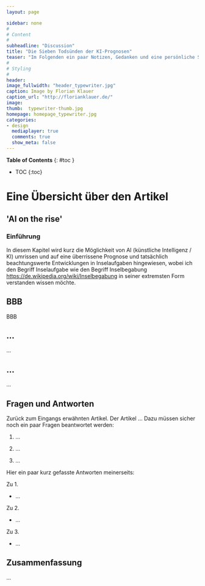 ```yaml
---
layout: page

sidebar: none
#
# Content
#
subheadline: "Discussion"
title: "Die Sieben Todsünden der KI-Prognosen"
teaser: "Im Folgenden ein paar Notizen, Gedanken und eine persönliche Stellungsnahme zum Inhalt der Publikation von Rodney Brooks, 'The Seven Deadly Sins of AI Predictions', Technology Review, October 6, 2017, available online (2021-09-09)."
#
# Styling
#
header:
image_fullwidth: "header_typewriter.jpg"
caption: Image by Florian Klauer
caption_url: "http://florianklauer.de/"
image:
thumb:  typewriter-thumb.jpg
homepage: homepage_typewriter.jpg
categories:
- design
  mediaplayer: true
  comments: true
  show_meta: false
---
```



**Table of Contents**
{: #toc }
*  TOC
   {:toc}

# Eine Übersicht über den Artikel
## 'AI on the rise'
### Einführung
In diesem Kapitel wird kurz die Möglichkeit von AI (künstliche Intelligenz / KI) umrissen und auf eine überrissene Prognose und tatsächlich beachtungswerte Entwicklungen in Inselaufgaben hingewiesen, wobei ich den Begriff Inselaufgabe wie den Begriff Inselbegabung <https://de.wikipedia.org/wiki/Inselbegabung> in seiner extremsten Form verstanden wissen möchte.

## BBB
BBB

## ...
...

## ...
...

## Fragen und Antworten
Zurück zum Eingangs erwähnten Artikel. Der Artikel ... Dazu müssen sicher noch ein paar Fragen beantwortet werden:

1. ...

2. ...

3. ...

Hier ein paar kurz gefasste Antworten meinerseits:

Zu 1.
  + ...

Zu 2.
  + ...

Zu 3.
  + ...

## Zusammenfassung
...